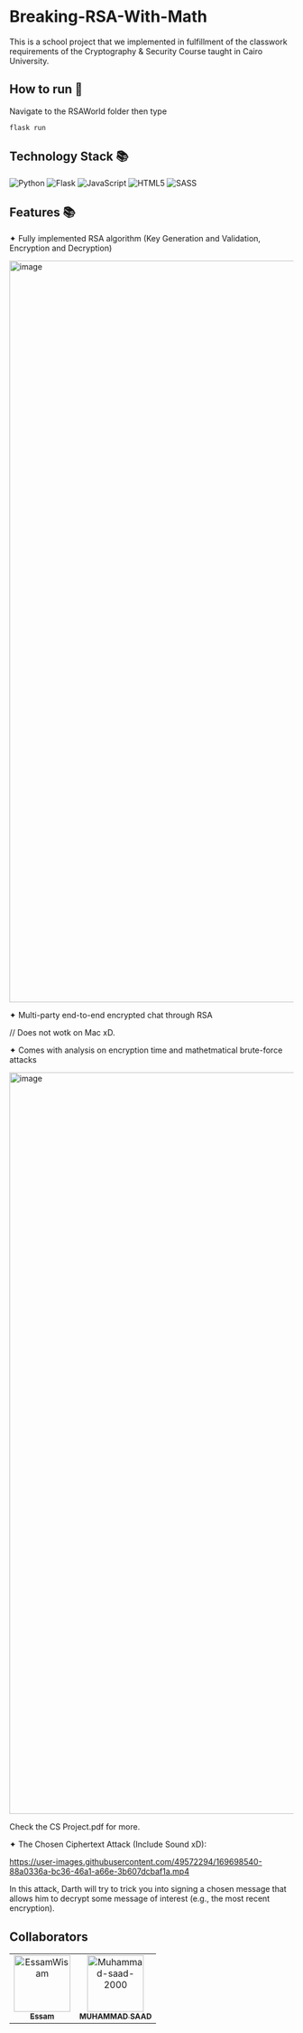 # Breaking-RSA-With-Math
This is a school project that we implemented in fulfillment of the classwork requirements of the Cryptography & Security Course taught in Cairo University.
## How to run 🚀
Navigate to the RSAWorld folder then type
```
flask run
```
## Technology Stack 📚
![Python](https://img.shields.io/badge/python-3670A0?style=for-the-badge&logo=python&logoColor=ffdd54)
![Flask](https://img.shields.io/badge/flask-%23000.svg?style=for-the-badge&logo=flask&logoColor=white)
![JavaScript](https://img.shields.io/badge/javascript-%23323330.svg?style=for-the-badge&logo=javascript&logoColor=%23F7DF1E)
![HTML5](https://img.shields.io/badge/html5-%23E34F26.svg?style=for-the-badge&logo=html5&logoColor=white)
![SASS](https://img.shields.io/badge/SASS-hotpink.svg?style=for-the-badge&logo=SASS&logoColor=white)


## Features 📚

✦ Fully implemented RSA algorithm (Key Generation and Validation, Encryption and Decryption)

<img width="1312" alt="image" src="/2 - RSAWorld/Test Cases/Gif.gif">

✦ Multi-party end-to-end encrypted chat through RSA

// Does not wotk on Mac xD.

✦ Comes with analysis on encryption time and mathetmatical brute-force attacks

<img width="1312" alt="image" src="https://user-images.githubusercontent.com/49572294/169697689-1341949c-85d6-4123-92f0-0b1c6d4f8632.png">

Check the CS Project.pdf for more.

✦ The Chosen Ciphertext Attack (Include Sound xD):

https://user-images.githubusercontent.com/49572294/169698540-88a0336a-bc36-46a1-a66e-3b607dcbaf1a.mp4

In this attack, Darth will try to trick you into signing a chosen message that allows him to decrypt some message of interest (e.g., the most recent encryption).

## Collaborators

<!-- readme: collaborators -start -->
<table>
<tr>
    <td align="center">
        <a href="https://github.com/EssamWisam">
            <img src="https://avatars.githubusercontent.com/u/49572294?v=4" width="100;" alt="EssamWisam"/>
            <br />
            <sub><b>Essam</b></sub>
        </a>
    </td>
    <td align="center">
        <a href="https://github.com/Muhammad-saad-2000">
            <img src="https://avatars.githubusercontent.com/u/61880555?v=4" width="100;" alt="Muhammad-saad-2000"/>
            <br />
            <sub><b>MUHAMMAD SAAD</b></sub>
        </a>
    </td></tr>
</table>
<!-- readme: collaborators -end -->
